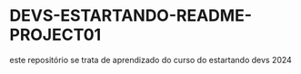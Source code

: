 # DEVS-ESTARTANDO-README-PROJECT01
este repositório se trata de  aprendizado do curso do estartando devs 2024 
